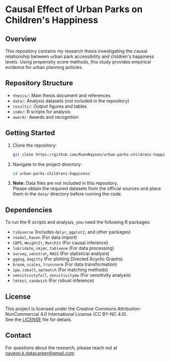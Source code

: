 # Causal Effect of Urban Parks on Children's Happiness

## Overview

This repository contains my research thesis investigating the causal relationship between urban park accessibility and children's happiness levels. Using propensity score methods, this study provides empirical evidence for urban planning policies.

## Repository Structure

- `thesis/`: Main thesis document and references
- `data/`: Analysis datasets (not included in the repository)
- `results/`: Output figures and tables
- `code/`: R scripts for analysis
- `award/`: Awards and recognition

## Getting Started

1. Clone the repository:
    ```bash
    git clone https://github.com/KwonNayeon/urban-parks-childrens-happiness.git
    ```
2. Navigate to the project directory:
    ```bash
    cd urban-parks-childrens-happiness
    ```
3. **Note:** Data files are not included in this repository.  
   Please obtain the required datasets from the official sources and place them in the `data/` directory before running the code.

## Dependencies

To run the R scripts and analysis, you need the following R packages:
- `tidyverse` (Includes `dplyr`, `ggplot2`, and other packages)
- `readxl`, `haven` (For data import)
- `CBPS`, `WeightIt`, `MatchIt` (For causal inference)
- `lubridate`, `skimr`, `tableone` (For data processing)
- `survey`, `senstrat`, `MASS` (For statistical analysis)
- `ggdag`, `dagitty` (For plotting Directed Acyclic Graphs)
- `broom`, `scales`, `truncnorm` (For data transformation)
- `ipw`, `cobalt`, `optmatch` (For matching methods)
- `sensitivityfull`, `sensitivitymw` (For sensitivity analysis)
- `lmtest`, `sandwich` (For robust inference)

## License

This project is licensed under the Creative Commons Attribution-NonCommercial 4.0 International License (CC BY-NC 4.0).  
See the [LICENSE](./LICENSE) file for details.

## Contact

For questions about the research, please reach out at nayeon.k.datacareer@gmail.com
